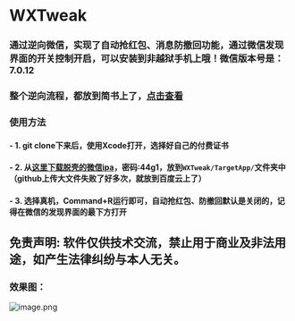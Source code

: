 # WXTweak

### 通过逆向微信，实现了自动抢红包、消息防撤回功能，通过微信发现界面的开关控制开启，可以安装到非越狱手机上哦！微信版本号是：7.0.12

### 整个逆向流程，都放到简书上了，[点击查看](https://www.jianshu.com/p/977b4452446b)

### 使用方法

  #### - 1. git clone下来后，使用Xcode打开，选择好自己的付费证书

  #### - 2. 从[这里下载脱壳的微信ipa](https://pan.baidu.com/s/1yGTt7TTwra5unjvfhQsZ-w)，密码:44g1，放到```WXTweak/TargetApp/```文件夹中 （github上传大文件失败了好多次，就放到百度云上了）

  #### - 3. 选择真机，Command+R运行即可，自动抢红包、防撤回默认是关闭的，记得在微信的发现界面的最下方打开

## 免责声明: 软件仅供技术交流，禁止用于商业及非法用途，如产生法律纠纷与本人无关。

### 效果图：

![image.png](https://upload-images.jianshu.io/upload_images/1674389-790a42839553b322.png?imageMogr2/auto-orient/strip%7CimageView2/2/w/1240)


